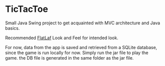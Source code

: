 # TicTacToe


Small Java Swing project to get acquainted with MVC architecture and Java basics.

Recommended [FlatLaf](https://www.formdev.com/flatlaf/) Look and Feel for intended look.



For now, data from the app is saved and retrieved from a SQLite database, since the game is run locally for now.
Simply run the jar file to play the game. the DB file is generated in the same folder as the jar file.


